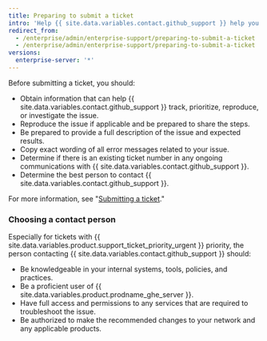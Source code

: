 ```yaml
---
title: Preparing to submit a ticket
intro: 'Help {{ site.data.variables.contact.github_support }} help you faster by following these suggestions before you open a support ticket.'
redirect_from:
  - /enterprise/admin/enterprise-support/preparing-to-submit-a-ticket
  - /enterprise/admin/enterprise-support/preparing-to-submit-a-ticket
versions:
  enterprise-server: '*'
---
```


Before submitting a ticket, you should:

- Obtain information that can help {{ site.data.variables.contact.github_support }} track, prioritize, reproduce, or investigate the issue.
- Reproduce the issue if applicable and be prepared to share the steps.
- Be prepared to provide a full description of the issue and expected results.
- Copy exact wording of all error messages related to your issue.
- Determine if there is an existing ticket number in any ongoing communications with {{ site.data.variables.contact.github_support }}.
- Determine the best person to contact {{ site.data.variables.contact.github_support }}.

For more information, see "[Submitting a ticket](/enterprise/admin/guides/enterprise-support/submitting-a-ticket)."

### Choosing a contact person

Especially for tickets with {{ site.data.variables.product.support_ticket_priority_urgent }} priority, the person contacting {{ site.data.variables.contact.github_support }} should:

 - Be knowledgeable in your internal systems, tools, policies, and practices.
 - Be a proficient user of {{ site.data.variables.product.prodname_ghe_server }}.
 - Have full access and permissions to any services that are required to troubleshoot the issue.
 - Be authorized to make the recommended changes to your network and any applicable products.
